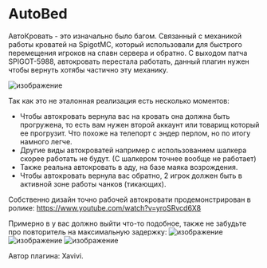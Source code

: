 # AutoBed
АвтоКровать - это изначально было багом. Связанный с механикой работы кроватей на SpigotMC, который использовали для быстрого перемещения игроков на спавн сервера и обратно. С выходом патча SPIGOT-5988, автокровать перестала работать, данный плагин нужен чтобы вернуть хотябы частично эту механику.

![изображение](https://github.com/Imptovskii/AutoBed/assets/82046704/ef59a63e-f9d4-4dac-acd4-1f5aeec242df)

Так как это не эталонная реализация есть несколько моментов:

* Чтобы автокровать вернула вас на кровать она должна быть прогружена, то есть вам нужен второй аккаунт или товарищ который ее прогрузит. Что похоже на телепорт с эндер перлом, но по итогу намного легче.
* Другие виды автокроватей например с использованием шалкера скорее работать не будут. (С шалкером точнее вообще не работает)
* Также реальна автокровать в аду, на базе маяка возрождения.
* Чтобы автокровать вернула вас обратно, 2 игрок должен быть в активной зоне работы чанков (тикающих).

Собственно дизайн точно рабочей автокровати продемонстрирован в ролике: https://www.youtube.com/watch?v=yroSRvcd6X8

Примерно в у вас должно выйти что-то подобное, также не забудьте про повторитель на максимальную задержку:
![изображение](https://github.com/Imptovskii/AutoBed/assets/82046704/489e5787-53d4-4f66-9b33-b7573bb60261)
![изображение](https://github.com/Imptovskii/AutoBed/assets/82046704/d0d382e9-2cdf-4ec5-8d26-74d68ea85b83)
![изображение](https://github.com/Imptovskii/AutoBed/assets/82046704/cc765e33-40aa-4198-84f1-b3768a5e0ffb)

Автор плагина: Xavivi.
